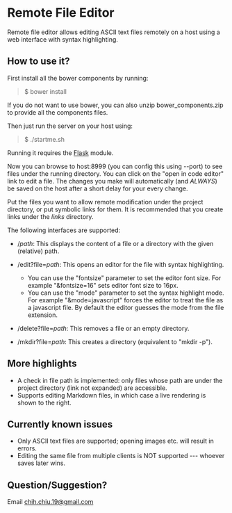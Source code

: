 # Remote File Editor
Remote file editor allows editing ASCII text files remotely on a host using a web interface with syntax highlighting.

## How to use it?
First install all the bower components by running:
> $ bower install

If you do not want to use bower, you can also unzip bower_components.zip to
provide all the components files.

Then just run the server on your host using:
> $ ./startme.sh

Running it requires the [Flask](http://flask.pocoo.org/) module.

Now you can browse to host:8999 (you can config this using --port) to see files under the running directory. You can click on the "open in code editor" link to edit a file. The changes you make will automatically (and *ALWAYS*) be saved on the host after a short delay for your every change.

Put the files you want to allow remote modification under the project directory, or put symbolic links for them. It is recommended that you create links under the *links* directory.

The following interfaces are supported:

* /_path_: This displays the content of a file or a directory with the given (relative) path.

* /edit?file=*path*: This opens an editor for the file with syntax highlighting.
  * You can use the "fontsize" parameter to set the editor font size. For example "&fontsize=16" sets editor font size to 16px.
  * You can use the "mode" parameter to set the syntax highlight mode. For example "&mode=javascript" forces the editor to treat the file as a javascript file. By default the editor guesses the mode from the file extension.

* /delete?file=*path*: This removes a file or an empty directory.

* /mkdir?file=*path*: This creates a directory (equivalent to "mkdir -p").

## More highlights
* A check in file path is implemented: only files whose path are under the project directory (link not expanded) are accessible.
* Supports editing Markdown files, in which case a live rendering is shown to the right.

## Currently known issues
* Only ASCII text files are supported; opening images etc. will result in errors.
* Editing the same file from multiple clients is NOT supported --- whoever saves later wins.

## Question/Suggestion?
Email chih.chiu.19@gmail.com
